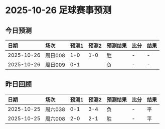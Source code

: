 # 2025-10-26 足球赛事预测

## 今日预测

| 日期         | 场次    | 预测1   | 预测2   | 预测结果   | 比分   | 结果   |
|:-----------|:------|:------|:------|:-------|:-----|:-----|
| 2025-10-26 | 周日008 | 1-0   | 1-0   | 胜      | -    | -    |
| 2025-10-26 | 周日009 | 0-1   |       | 负      | -    | -    |

## 昨日回顾

| 日期         | 场次    | 预测1   | 预测2   | 预测结果   | 比分   | 结果   |
|:-----------|:------|:------|:------|:-------|:-----|:-----|
| 2025-10-25 | 周六038 | 0-1   | 3-4   | 负      | -    | 平    |
| 2025-10-25 | 周六008 | 2-0   | 2-1   | 胜      | -    | 平    |

